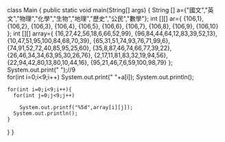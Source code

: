 class Main {
  public static void main(String[] args) {
    String [] a={"國文","英文","物理","化學","生物","地理","歷史","公民","數學"};
    int [][] ar={
      {106,1},
      {106,2},
      {106,3},
      {106,4},
      {106,5},
      {106,6},
      {106,7},
      {106,8},
      {106,9},
      {106,10}
    }; 
    int [][] array={
      {16,27,42,56,18,6,66,52,99},
      {96,84,44,64,12,83,39,52,13},
      {10,47,51,95,100,84,68,70,39},
      {65,31,51,74,93,76,71,99,6},
      {74,91,52,72,40,85,95,25,60},
      {35,8,87,46,74,66,77,39,22},
      {26,46,34,34,63,95,30,26,76},
      {2,17,11,81,83,32,19,94,56},
      {22,94,42,80,13,80,10,44,16},
      {95,21,46,7,6,59,100,98,79}
    }; 
    System.out.print("        ");//9  
    for(int i=0;i<9;i++)
      System.out.print(" "+a[i]);
    System.out.println();
    
    for(int i=0;i<9;i++){
      for(int j=0;j<9;j++)
        
        System.out.printf("%5d",array[i][j]);  
      System.out.println();
    }
      
  }
}
